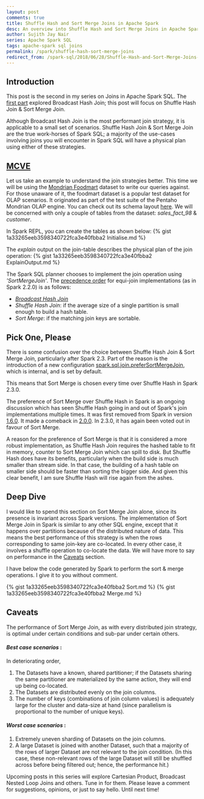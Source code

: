 ```yaml
---
layout: post
comments: true
title: Shuffle Hash and Sort Merge Joins in Apache Spark
desc: An overview into Shuffle Hash and Sort Merge Joins in Apache Spark SQL
author: Sujith Jay Nair
series: Apache Spark SQL
tags: apache-spark sql joins
permalink: /spark/shuffle-hash-sort-merge-joins
redirect_from: /spark-sql/2018/06/28/Shuffle-Hash-and-Sort-Merge-Joins-in-Apache-Spark/
---
```


## Introduction
This post is the second in my series on Joins in Apache Spark SQL. The [first part](/spark-sql/2018/02/17/Broadcast-Hash-Joins-in-Apache-Spark/) explored Broadcast Hash Join; this post will focus on Shuffle Hash Join & Sort Merge Join.

<!--break-->
Although Broadcast Hash Join is the most performant join strategy, it is applicable to a small set of scenarios. Shuffle Hash Join & Sort Merge Join are the true work-horses of Spark SQL; a majority of the use-cases involving joins you will encounter in Spark SQL will have a physical plan using either of these strategies.

## [MCVE](https://stackoverflow.com/help/mcve)
Let us take an example to understand the join strategies better. This time we will be using the [Mondrian Foodmart](https://github.com/OSBI/foodmart-data) dataset to write our queries against. For those unaware of it, the foodmart dataset is a popular test dataset for OLAP scenarios. It originated as part of the test suite of the Pentaho Mondrian OLAP engine. You can check out its schema layout [here](https://github.com/julianhyde/foodmart-data-hsqldb/blob/master/foodmart-schema.png). We will be concerned with only a couple of tables from the dataset: _sales_fact_98_ & _customer_.

In Spark REPL, you can create the tables as shown below:
{% gist 1a33265eeb3598340722fca3e40fbba2 Initialise.md %}

The _explain_ output on the join-table describes the physical plan of the join operation:
{% gist 1a33265eeb3598340722fca3e40fbba2 ExplainOutput.md %}

The Spark SQL planner chooses to implement the join operation using _'SortMergeJoin'_. The [precedence order](https://github.com/apache/spark/blob/v2.2.0/sql/core/src/main/scala/org/apache/spark/sql/execution/SparkStrategies.scala#L90-L120) for equi-join implementations (as in Spark 2.2.0) is as follows:
- _[Broadcast Hash Join](/spark-sql/2018/02/17/Broadcast-Hash-Joins-in-Apache-Spark/)_
- _Shuffle Hash Join_: if the average size of a single partition is small enough to build a hash table.
- _Sort Merge_: if the matching join keys are sortable.

## Pick One, Please
There is some confusion over the choice between Shuffle Hash Join & Sort Merge Join, particularly after Spark 2.3. Part of the reason is the introduction of a new configuration [spark.sql.join.preferSortMergeJoin](https://github.com/apache/spark/blob/v2.3.0/sql/catalyst/src/main/scala/org/apache/spark/sql/internal/SQLConf.scala?utf8=%E2%9C%93#L157-L161), which is internal, and is set by default.

This means that Sort Merge is chosen every time over Shuffle Hash in Spark 2.3.0.

The preference of Sort Merge over Shuffle Hash in Spark is an ongoing discussion which has seen Shuffle Hash going in and out of Spark's join implementations multiple times. It was first removed from Spark in version [1.6.0](https://issues.apache.org/jira/browse/SPARK-11675). It made a comeback in [2.0.0](https://issues.apache.org/jira/browse/SPARK-13977). In 2.3.0, it has again been voted out in favour of Sort Merge.

A reason for the preference of Sort Merge is that it is considered a more robust implementation, as Shuffle Hash Join requires the hashed table to fit in memory, counter to Sort Merge Join which can spill to disk. But Shuffle Hash does have its benefits, particularly when the build side is much smaller than stream side. In that case, the building of a hash table on smaller side should be faster than sorting the bigger side. And given this clear benefit, I am sure Shuffle Hash will rise again from the ashes.

## Deep Dive
I would like to spend this section on Sort Merge Join alone, since its presence is invariant across Spark versions. The implementation of Sort Merge Join in Spark is similar to any other SQL engine, except that it happens over partitions because of the distributed nature of data. This means the best performance of this strategy is when the rows corresponding to same join-key are co-located. In every other case, it involves a shuffle operation to co-locate the data. We will have more to say on performance in the [Caveats](#caveats) section.

I have below the code generated by Spark to perform the sort & merge operations. I give it to you without comment.

{% gist 1a33265eeb3598340722fca3e40fbba2 Sort.md %}
{% gist 1a33265eeb3598340722fca3e40fbba2 Merge.md %}

## Caveats

The performance of Sort Merge Join, as with every distributed join strategy, is optimal under certain conditions and sub-par under certain others.

#### _Best case scenarios_ :
In deteriorating order,
1. The Datasets have a known, shared partitioner; if the Datasets sharing the same partitioner are materialized by the same action, they will end up being co-located.
2. The Datasets are distributed evenly on the join columns.
3. The number of keys (combinations of join column values) is adequately large for the cluster and data-size at hand (since parallelism is proportional to the number of unique keys).

#### _Worst case scenarios_ :
1. Extremely uneven sharding of Datasets on the join columns.
2. A large Dataset is joined with another Dataset, such that a majority of the rows of larger Dataset are not relevant to the join condition. (In this case, these non-relevant rows of the large Dataset will still be shuffled across before being filtered out; hence, the performance hit.)


Upcoming posts in this series will explore Cartesian Product, Broadcast Nested Loop Joins and others. Tune in for them. Please leave a comment for suggestions, opinions, or just to say hello. Until next time!
